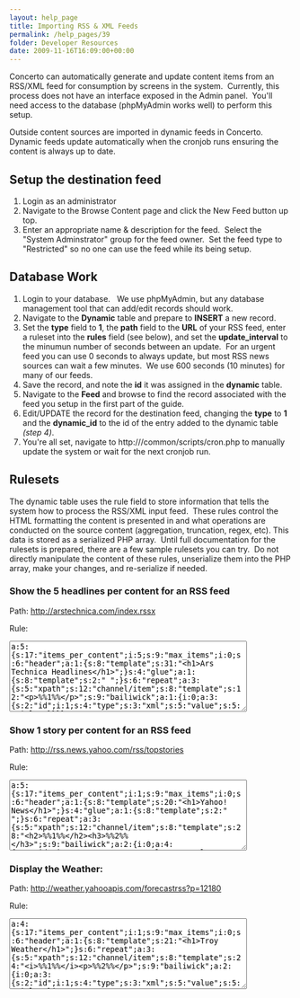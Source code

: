 ```yaml
---
layout: help_page
title: Importing RSS & XML Feeds
permalink: /help_pages/39
folder: Developer Resources
date: 2009-11-16T16:09:00+00:00
---
```


Concerto can automatically generate and update content items from an RSS/XML feed for consumption by screens in the system.  Currently, this process does not have an interface exposed in the Admin panel.  You'll need access to the database (phpMyAdmin works well) to perform this setup.

Outside content sources are imported in dynamic feeds in Concerto.  Dynamic feeds update automatically when the cronjob runs ensuring the content is always up to date.

## Setup the destination feed

1.  Login as an administrator
2.  Navigate to the Browse Content page and click the New Feed button up top.
3.  Enter an appropriate name & description for the feed.  Select the "System Adminstrator" group for the feed owner.  Set the feed type to "Restricted" so no one can use the feed while its being setup.

## Database Work

1.  Login to your database.   We use phpMyAdmin, but any database management tool that can add/edit records should work.
2.  Navigate to the **Dynamic** table and prepare to **INSERT** a new record.
3.  Set the **type** field to **1**, the **path** field to the **URL** of your RSS feed, enter a ruleset into the **rules** field (see below), and set the **update_interval** to the minumun number of seconds between an update.  For an urgent feed you can use 0 seconds to always update, but most RSS news sources can wait a few minutes.  We use 600 seconds (10 minutes) for many of our feeds.
4.  Save the record, and note the **id** it was assigned in the **dynamic** table.
5.  Navigate to the **Feed** and browse to find the record associated with the feed you setup in the first part of the guide.
6.  Edit/UPDATE the record for the destination feed, changing the **type** to **1** and the **dynamic_id** to the id of the entry added to the dynamic table _(step 4)_.
7.  You're all set, navigate to http://<your concerto install>/common/scripts/cron.php to manually update the system or wait for the next cronjob run.

## Rulesets

The dynamic table uses the rule field to store information that tells the system how to process the RSS/XML input feed.  These rules control the HTML formatting the content is presented in and what operations are conducted on the source content (aggregation, truncation, regex, etc). This data is stored as a serialized PHP array.  Until full documentation for the rulesets is prepared, there are a few sample rulesets you can try.  Do not directly manipulate the content of these rules, unserialize them into the PHP array, make your changes, and re-serialize if needed.

### Show the 5 headlines per content for an RSS feed

Path: http://arstechnica.com/index.rssx

Rule:  
<textarea class="ru" cols="50" rows="8">a:5:{s:17:"items_per_content";i:5;s:9:"max_items";i:0;s:6:"header";a:1:{s:8:"template";s:31:"<h1>Ars Technica Headlines</h1>";}s:4:"glue";a:1:{s:8:"template";s:2:" ";}s:6:"repeat";a:3:{s:5:"xpath";s:12:"channel/item";s:8:"template";s:12:"<p>%%1%%</p>";s:9:"bailiwick";a:1:{i:0;a:3:{s:2:"id";i:1;s:4:"type";s:3:"xml";s:5:"value";s:5:"title";}}}}</textarea>

### Show 1 story per content for an RSS feed

Path: http://rss.news.yahoo.com/rss/topstories

Rule:  
<textarea class="ru" cols="50" rows="8">a:5:{s:17:"items_per_content";i:1;s:9:"max_items";i:0;s:6:"header";a:1:{s:8:"template";s:20:"<h1>Yahoo! News</h1>";}s:4:"glue";a:1:{s:8:"template";s:2:" ";}s:6:"repeat";a:3:{s:5:"xpath";s:12:"channel/item";s:8:"template";s:28:"<h2>%%1%%</h2><h3>%%2%%</h3>";s:9:"bailiwick";a:2:{i:0;a:4:{s:2:"id";i:1;s:4:"type";s:3:"xml";s:5:"value";s:5:"title";s:9:"transform";a:2:{i:0;a:2:{s:4:"type";s:4:"preg";s:5:"value";a:2:{s:7:"pattern";s:9:"/\s\s+/is";s:11:"replacement";s:1:" ";}}i:1;a:2:{s:4:"type";s:4:"preg";s:5:"value";a:2:{s:7:"pattern";s:12:"/[\n|\r]*/is";s:11:"replacement";s:0:"";}}}}i:1;a:4:{s:2:"id";i:2;s:4:"type";s:3:"xml";s:5:"value";s:11:"description";s:9:"transform";a:1:{i:0;a:1:{s:4:"type";s:9:"striptags";}}}}}}</textarea>

### Display the Weather:

Path: http://weather.yahooapis.com/forecastrss?p=12180

Rule:  
<textarea class="ru" cols="50" rows="8">a:4:{s:17:"items_per_content";i:1;s:9:"max_items";i:0;s:6:"header";a:1:{s:8:"template";s:21:"<h1>Troy Weather</h1>";}s:6:"repeat";a:3:{s:5:"xpath";s:12:"channel/item";s:8:"template";s:24:"<i>%%1%%</i><p>%%2%%</p>";s:9:"bailiwick";a:2:{i:0;a:3:{s:2:"id";i:1;s:4:"type";s:3:"xml";s:5:"value";s:5:"title";}i:1;a:4:{s:2:"id";i:2;s:4:"type";s:3:"xml";s:5:"value";s:11:"description";s:9:"transform";a:1:{i:0;a:2:{s:4:"type";s:9:"striptags";s:5:"value";s:16:"<img>, <b>, <br>";}}}}}}</textarea>